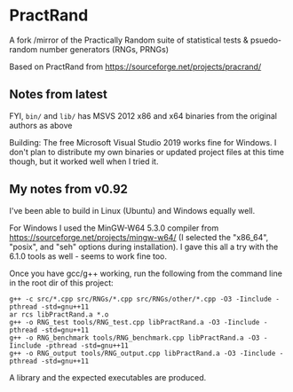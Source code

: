 # PractRand
A fork /mirror of the Practically Random suite of statistical tests & psuedo-random number generators (RNGs, PRNGs)

Based on PractRand from https://sourceforge.net/projects/pracrand/

## Notes from latest

FYI, `bin/` and `lib/` has MSVS 2012 x86 and x64 binaries from the original authors as above

Building: The free Microsoft Visual Studio 2019 works fine for Windows. I don't plan to distribute my own binaries or updated project files at this time though, but it worked well when I tried it.

## My notes from v0.92

I've been able to build in Linux (Ubuntu) and Windows equally well.

For Windows I used the MinGW-W64 5.3.0 compiler from https://sourceforge.net/projects/mingw-w64/ (I selected the "x86_64", "posix", and "seh" options during installation). I gave this all a try with the 6.1.0 tools as well - seems to work fine too.

Once you have gcc/g++ working, run the following from the command line in the root dir of this project:

```
g++ -c src/*.cpp src/RNGs/*.cpp src/RNGs/other/*.cpp -O3 -Iinclude -pthread -std=gnu++11
ar rcs libPractRand.a *.o
g++ -o RNG_test tools/RNG_test.cpp libPractRand.a -O3 -Iinclude -pthread -std=gnu++11
g++ -o RNG_benchmark tools/RNG_benchmark.cpp libPractRand.a -O3 -Iinclude -pthread -std=gnu++11
g++ -o RNG_output tools/RNG_output.cpp libPractRand.a -O3 -Iinclude -pthread -std=gnu++11
```

A library and the expected executables are produced.
